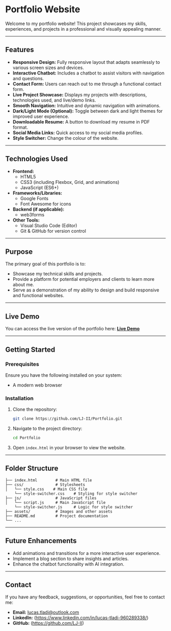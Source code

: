 # **Portfolio Website**

Welcome to my portfolio website! This project showcases my skills, experiences, and projects in a professional and visually appealing manner.

---

## **Features**

- **Responsive Design:** Fully responsive layout that adapts seamlessly to various screen sizes and devices.
- **Interactive Chatbot:** Includes a chatbot to assist visitors with navigation and questions.
- **Contact Form:** Users can reach out to me through a functional contact form.
- **Live Project Showcase:** Displays my projects with descriptions, technologies used, and live/demo links.
- **Smooth Navigation:** Intuitive and dynamic navigation with animations.
- **Dark/Light Mode (Optional):** Toggle between dark and light themes for improved user experience.
- **Downloadable Resume:** A button to download my resume in PDF format.
- **Social Media Links:** Quick access to my social media profiles.
- **Style Switcher:** Change the colour of the website.

---

## **Technologies Used**

- **Frontend:**
  - HTML5
  - CSS3 (including Flexbox, Grid, and animations)
  - JavaScript (ES6+)
- **Frameworks/Libraries:**
  - Google Fonts
  - Font Awesome for icons
- **Backend (if applicable):**
  - web3forms
- **Other Tools:**
  - Visual Studio Code (Editor)
  - Git & GitHub for version control

---

## **Purpose**

The primary goal of this portfolio is to:
- Showcase my technical skills and projects.
- Provide a platform for potential employers and clients to learn more about me.
- Serve as a demonstration of my ability to design and build responsive and functional websites.

---

## **Live Demo**

You can access the live version of the portfolio here: [**Live Demo**](https://lj-ii.github.io/Portfolio/)  

---

## **Getting Started**

### **Prerequisites**
Ensure you have the following installed on your system:
- A modern web browser

### **Installation**

1. Clone the repository:
   ```bash
   git clone https://github.com/LJ-II/Portfolio.git
   ```
2. Navigate to the project directory:
   ```bash
   cd Portfolio
   ```
3. Open `index.html` in your browser to view the website.

---

## **Folder Structure**

```
├── index.html        # Main HTML file
├── css/              # Stylesheets
│   └── style.css    # Main CSS file
    └── style-switcher.css    # Styling for style switcher
├── js/               # JavaScript files
│   └── script.js     # Main JavaScript file
    └── style-switcher.js     # Logic for style switcher   
├── assets/           # Images and other assets
├── README.md         # Project documentation
└── ...
```

---

## **Future Enhancements**

- Add animations and transitions for a more interactive user experience.
- Implement a blog section to share insights and articles.
- Enhance the chatbot functionality with AI integration.

---

## **Contact**

If you have any feedback, suggestions, or opportunities, feel free to contact me:

- **Email:** [lucas.tladi@outlook.com](mailto:lucas.tladi@outlook.com)
- **LinkedIn:** (https://www.linkedin.com/in/lucas-tladi-960289338/)
- **GitHub:** (https://github.com/LJ-II)


